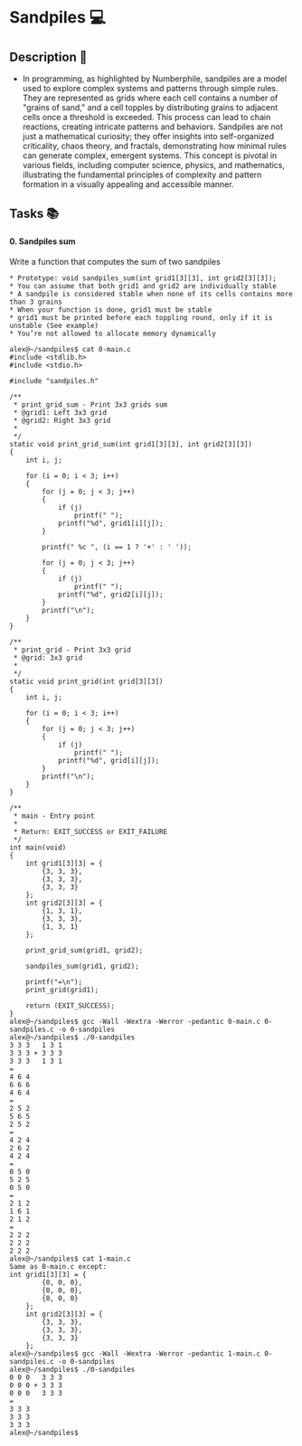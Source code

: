 # **Sandpiles** :computer:

## **Description** :speech_balloon:

* In programming, as highlighted by Numberphile, sandpiles are a model used to explore complex systems and patterns through simple rules. They are represented as grids where each cell contains a number of "grains of sand," and a cell topples by distributing grains to adjacent cells once a threshold is exceeded. This process can lead to chain reactions, creating intricate patterns and behaviors. Sandpiles are not just a mathematical curiosity; they offer insights into self-organized criticality, chaos theory, and fractals, demonstrating how minimal rules can generate complex, emergent systems. This concept is pivotal in various fields, including computer science, physics, and mathematics, illustrating the fundamental principles of complexity and pattern formation in a visually appealing and accessible manner.

## **Tasks** :books:


#### **0. Sandpiles sum**

Write a function that computes the sum of two sandpiles

    * Prototype: void sandpiles_sum(int grid1[3][3], int grid2[3][3]);
    * You can assume that both grid1 and grid2 are individually stable
    * A sandpile is considered stable when none of its cells contains more than 3 grains
    * When your function is done, grid1 must be stable
    * grid1 must be printed before each toppling round, only if it is unstable (See example)
    * You’re not allowed to allocate memory dynamically

```
alex@~/sandpiles$ cat 0-main.c 
#include <stdlib.h>
#include <stdio.h>

#include "sandpiles.h"

/**
 * print_grid_sum - Print 3x3 grids sum
 * @grid1: Left 3x3 grid
 * @grid2: Right 3x3 grid
 *
 */
static void print_grid_sum(int grid1[3][3], int grid2[3][3])
{
    int i, j;

    for (i = 0; i < 3; i++)
    {
        for (j = 0; j < 3; j++)
        {
            if (j)
                printf(" ");
            printf("%d", grid1[i][j]);
        }

        printf(" %c ", (i == 1 ? '+' : ' '));

        for (j = 0; j < 3; j++)
        {
            if (j)
                printf(" ");
            printf("%d", grid2[i][j]);
        }
        printf("\n");
    }
}

/**
 * print_grid - Print 3x3 grid
 * @grid: 3x3 grid
 *
 */
static void print_grid(int grid[3][3])
{
    int i, j;

    for (i = 0; i < 3; i++)
    {
        for (j = 0; j < 3; j++)
        {
            if (j)
                printf(" ");
            printf("%d", grid[i][j]);
        }
        printf("\n");
    }
}

/**
 * main - Entry point
 *
 * Return: EXIT_SUCCESS or EXIT_FAILURE
 */
int main(void)
{
    int grid1[3][3] = {
        {3, 3, 3},
        {3, 3, 3},
        {3, 3, 3}
    };
    int grid2[3][3] = {
        {1, 3, 1},
        {3, 3, 3},
        {1, 3, 1}
    };

    print_grid_sum(grid1, grid2);

    sandpiles_sum(grid1, grid2);

    printf("=\n");
    print_grid(grid1);

    return (EXIT_SUCCESS);
}
alex@~/sandpiles$ gcc -Wall -Wextra -Werror -pedantic 0-main.c 0-sandpiles.c -o 0-sandpiles
alex@~/sandpiles$ ./0-sandpiles 
3 3 3   1 3 1
3 3 3 + 3 3 3
3 3 3   1 3 1
=
4 6 4
6 6 6
4 6 4
=
2 5 2
5 6 5
2 5 2
=
4 2 4
2 6 2
4 2 4
=
0 5 0
5 2 5
0 5 0
=
2 1 2
1 6 1
2 1 2
=
2 2 2
2 2 2
2 2 2
alex@~/sandpiles$ cat 1-main.c
Same as 0-main.c except:
int grid1[3][3] = {
        {0, 0, 0},
        {0, 0, 0},
        {0, 0, 0}
    };
    int grid2[3][3] = {
        {3, 3, 3},
        {3, 3, 3},
        {3, 3, 3}
    };
alex@~/sandpiles$ gcc -Wall -Wextra -Werror -pedantic 1-main.c 0-sandpiles.c -o 0-sandpiles
alex@~/sandpiles$ ./0-sandpiles 
0 0 0   3 3 3
0 0 0 + 3 3 3
0 0 0   3 3 3
=
3 3 3
3 3 3
3 3 3
alex@~/sandpiles$
```
